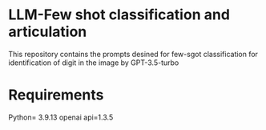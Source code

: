 # LLM-Few shot classification and articulation

This repository contains the prompts desined for few-sgot classification for identification of digit in the image by  GPT-3.5-turbo


# Requirements
Python= 3.9.13
openai api=1.3.5

